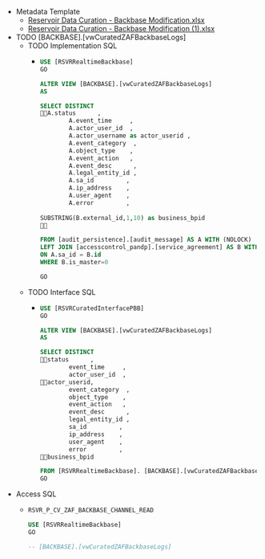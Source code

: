 - Metadata Template
	- [Reservoir Data Curation - Backbase Modification.xlsx](../assets/Reservoir_Data_Curation_-_Backbase_Modification_1680082720385_0.xlsx)
	- [Reservoir Data Curation - Backbase Modification (1).xlsx](../assets/Reservoir_Data_Curation_-_Backbase_Modification_(1)_1680085119028_0.xlsx)
- TODO [BACKBASE].[vwCuratedZAFBackbaseLogs]
	- TODO Implementation SQL
		- ```sql
		  USE [RSVRRealtimeBackbase]
		  GO
		  
		  ALTER VIEW [BACKBASE].[vwCuratedZAFBackbaseLogs]
		  AS
		  
		  SELECT DISTINCT
		  A.status      ,
		          A.event_time     ,
		          A.actor_user_id  ,
		          A.actor_username as actor_userid ,
		          A.event_category  ,
		          A.object_type    ,
		          A.event_action   ,
		          A.event_desc      ,
		          A.legal_entity_id ,
		          A.sa_id         ,
		          A.ip_address    ,
		          A.user_agent    ,
		          A.error         ,
		         
		  SUBSTRING(B.external_id,1,10) as business_bpid
		   
		  
		  FROM [audit_persistence].[audit_message] AS A WITH (NOLOCK)
		  LEFT JOIN [accesscontrol_pandp].[service_agreement] AS B WITH (NOLOCK)
		  ON A.sa_id = B.id
		  WHERE B.is_master=0
		  
		  GO
		  ```
	- TODO Interface SQL
		- ```sql
		  USE [RSVRCuratedInterfacePBB]
		  GO
		  
		  ALTER VIEW [BACKBASE].[vwCuratedZAFBackbaseLogs]
		  AS
		  
		  SELECT DISTINCT
		  status      ,
		          event_time     ,
		          actor_user_id  ,
		  actor_userid,
		          event_category  ,
		          object_type    ,
		          event_action   ,
		          event_desc      ,
		          legal_entity_id ,
		          sa_id         ,
		          ip_address    ,
		          user_agent    ,
		          error         ,
		  business_bpid
		  
		  FROM [RSVRRealtimeBackbase]. [BACKBASE].[vwCuratedZAFBackbaseLogs] WITH(NOLOCK)
		  GO
		  ```
- Access SQL
	- ```sql
	  RSVR_P_CV_ZAF_BACKBASE_CHANNEL_READ
	  
	  USE [RSVRRealtimeBackbase]
	  GO
	  
	  -- [BACKBASE].[vwCuratedZAFBackbaseLogs]
	  ```